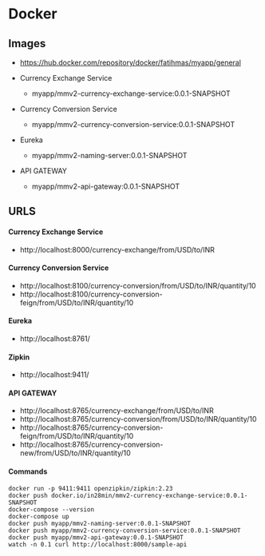 # Docker

## Images

- https://hub.docker.com/repository/docker/fatihmas/myapp/general

  
- Currency Exchange Service 
	- myapp/mmv2-currency-exchange-service:0.0.1-SNAPSHOT
- Currency Conversion Service
	- myapp/mmv2-currency-conversion-service:0.0.1-SNAPSHOT
- Eureka
	- myapp/mmv2-naming-server:0.0.1-SNAPSHOT
- API GATEWAY
	- myapp/mmv2-api-gateway:0.0.1-SNAPSHOT

## URLS

#### Currency Exchange Service
- http://localhost:8000/currency-exchange/from/USD/to/INR

#### Currency Conversion Service
- http://localhost:8100/currency-conversion/from/USD/to/INR/quantity/10
- http://localhost:8100/currency-conversion-feign/from/USD/to/INR/quantity/10

#### Eureka
- http://localhost:8761/

#### Zipkin
- http://localhost:9411/

#### API GATEWAY
- http://localhost:8765/currency-exchange/from/USD/to/INR
- http://localhost:8765/currency-conversion/from/USD/to/INR/quantity/10
- http://localhost:8765/currency-conversion-feign/from/USD/to/INR/quantity/10
- http://localhost:8765/currency-conversion-new/from/USD/to/INR/quantity/10

#### Commands
```
docker run -p 9411:9411 openzipkin/zipkin:2.23
docker push docker.io/in28min/mmv2-currency-exchange-service:0.0.1-SNAPSHOT
docker-compose --version
docker-compose up
docker push myapp/mmv2-naming-server:0.0.1-SNAPSHOT
docker push myapp/mmv2-currency-conversion-service:0.0.1-SNAPSHOT
docker push myapp/mmv2-api-gateway:0.0.1-SNAPSHOT
watch -n 0.1 curl http://localhost:8000/sample-api
```
